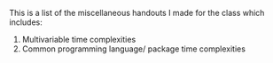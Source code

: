 This is a list of the miscellaneous handouts I made for the class which includes:
1) Multivariable time complexities
2) Common programming language/ package time complexities
